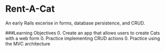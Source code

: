 Rent-A-Cat
==========

An early Rails excerise in forms, database persistence, and CRUD. 

###Learning Objectives
0. Create an app that allows users to create Cats with a web form
0. Practice implementing CRUD actions
0. Practice using the MVC architecture
